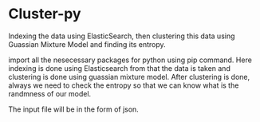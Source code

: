 # Cluster-py
Indexing the data using ElasticSearch, then clustering this data using Guassian Mixture Model and finding its entropy.

import all the nesecessary packages for python using pip command.
Here indexing is done using Elasticsearch from that the data is taken and clustering is done using guassian mixture model.
After clustering is done, always we need to check the entropy so that we can know what is the randmness of our model.

The input file will be in the form of json.

